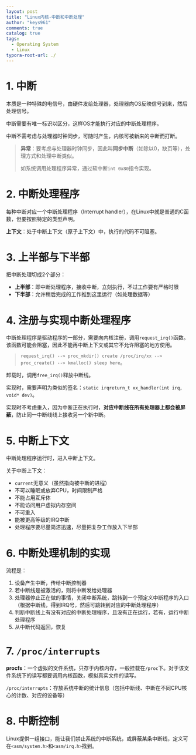 ```yaml
---
layout: post
title: "Linux内核-中断和中断处理"
author: "keys961"
comments: true
catalog: true
tags:
  - Operating System
  - Linux
typora-root-url: ./
---
```


# 1. 中断

本质是一种特殊的电信号，由硬件发给处理器，处理器向OS反映信号到来，然后处理信号。

中断需要有唯一标识以区分，这样OS才能执行对应的中断处理程序。

中断不需考虑与处理器时钟同步，可随时产生，内核可被新来的中断而打断。

> **异常**：要考虑与处理器时钟同步，因此叫**同步中断**（如除以0，缺页等），处理方式和处理中断类似。
>
> 如系统调用处理程序异常，通过软中断`int 0x80`指令实现。

# 2. 中断处理程序

每种中断对应一个中断处理程序（Interrupt handler），在Linux中就是普通的C函数，但要按照特定的类型声明。

**上下文**：处于中断上下文（原子上下文）中，执行的代码不可阻塞。

# 3. 上半部与下半部

把中断处理切成2个部分：

- **上半部**：即中断处理程序，接收中断，立刻执行，不过工作要有严格时限
- **下半部**：允许稍后完成的工作推到这里运行（如处理数据等）

# 4. 注册与实现中断处理程序

中断处理程序是驱动程序的一部分，需要向内核注册，调用`request_irq()`函数。该函数可能会阻塞，因此不能再中断上下文或其它不允许阻塞的地方使用。

> `request_irq() --> proc_mkdir() create /proc/irq/xx --> proc_create() --> kmalloc() sleep here`。 

卸载时，调用`free_irq()`释放中断线。

实现时，需要声明为类似的签名：`static irqreturn_t xx_handler(int irq, void* dev)`。

实现时不考虑重入，因为中断正在执行时，**对应中断线在所有处理器上都会被屏蔽**，防止同一中断线线上接收另一个新中断。

# 5. 中断上下文

中断处理程序运行时，进入中断上下文。

关于中断上下文：

- `current`无意义（虽然指向被中断的进程）
- 不可以睡眠或放弃CPU，时间限制严格
- 不能占用互斥体
- 不能访问用户虚拟内存空间
- 不可重入
- 能被更高等级的IRQ中断
- 处理程序要尽量简洁迅速，尽量把复杂工作放入下半部

# 6. 中断处理机制的实现

流程是：

1. 设备产生中断，传给中断控制器
2. 若中断线是被激活的，则将中断发给处理器
3. 处理器停止正在做的事情，关闭中断系统，跳转到一个预定义中断程序的入口（根据中断线，得到IRQ号，然后可跳转到对应的中断处理程序）
4. 判断中断线上有没有对应的中断处理程序，且没有正在运行，若有，运行中断处理程序
5. 从中断代码返回，恢复

# 7. `/proc/interrupts`

**procfs**：一个虚拟的文件系统，只存于内核内存，一般挂载在`/proc`下。对于该文件系统下的读写都要调用内核函数，模拟真实文件的读写。

`/proc/interrupts`：存放系统中断的统计信息（包括中断线、中断在不同CPU核心的计数、对应的设备等）

# 8. 中断控制

Linux提供一组接口，能让我们禁止系统的中断系统，或屏蔽某条中断线，定义可在`<asm/system.h>`和`<asm/irq.h>`找到。